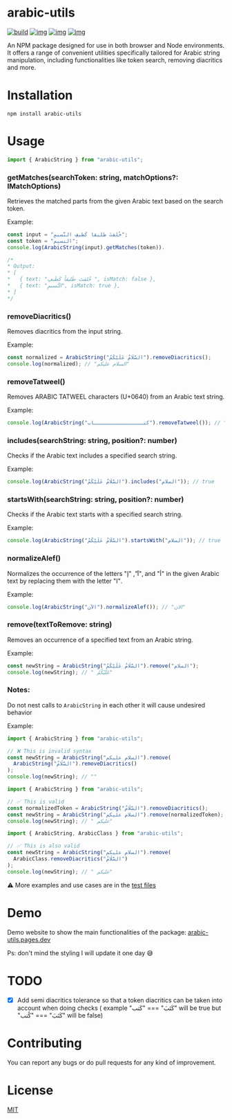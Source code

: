 # arabic-utils

[![build](https://github.com/justgo97/arabic-utils/actions/workflows/release_package.yml/badge.svg)](https://github.com/justgo97/arabic-utils/actions) [![img](https://img.shields.io/npm/v/arabic-utils.svg)](https://www.npmjs.com/package/arabic-utils) [![img](https://img.shields.io/npm/dt/arabic-utils.svg)](https://www.npmjs.com/package/arabic-utils) [![img](https://img.shields.io/npm/l/arabic-utils.svg)](https://github.com/justgo97/arabic-utils/blob/main/LICENSE)

An NPM package designed for use in both browser and Node environments. It offers a range of convenient utilities specifically tailored for Arabic string manipulation, including functionalities like token search, removing diacritics and more.

# Installation

`npm install arabic-utils`

# Usage

```javascript
import { ArabicString } from "arabic-utils";
```

### getMatches(searchToken: string, matchOptions?: IMatchOptions)

Retrieves the matched parts from the given Arabic text based on the search token.

Example:

```javascript
const input = "خُلقتَ طَليقاً كَطَيفِ النَّسيمِ";
const token = "النسيم";
console.log(ArabicString(input).getMatches(token)).

/*
* Output:
* [
*   { text: "خُلقتَ طَليقاً كَطَيفِ ", isMatch: false },
*   { text: "النَّسيمِ", isMatch: true },
* ]
*/
```

### removeDiacritics()

Removes diacritics from the input string.

Example:

```javascript
const normalized = ArabicString("السَّلَامُ عَلَيْكُمُ").removeDiacritics();
console.log(normalized); // "السلام عليكم"
```

### removeTatweel()

Removes ARABIC TATWEEL characters (U+0640) from an Arabic text string.

Example:

```javascript
console.log(ArabicString("كتــــــــــــــــاب").removeTatweel()); // "كتاب"
```

### includes(searchString: string, position?: number)

Checks if the Arabic text includes a specified search string.

Example:

```javascript
console.log(ArabicString("السَّلَامُ عَلَيْكُمُ").includes("السلام")); // true
```

### startsWith(searchString: string, position?: number)

Checks if the Arabic text starts with a specified search string.

Example:

```javascript
console.log(ArabicString("السَّلَامُ عَلَيْكُمُ").startsWith("السلام")); // true
```

### normalizeAlef()

Normalizes the occurrence of the letters "آ", "إ", and "أ" in the given Arabic text by replacing them with the letter "ا".

Example:

```javascript
console.log(ArabicString("الآن").normalizeAlef()); // "الان"
```

### remove(textToRemove: string)

Removes an occurrence of a specified text from an Arabic string.

Example:

```javascript
const newString = ArabicString("السَّلَامُ عَلَيْكُمُ").remove("السلام");
console.log(newString); // " عَلَيْكُمُ"
```

### Notes:

Do not nest calls to `ArabicString` in each other it will cause undesired behavior

Example:

```javascript
import { ArabicString } from "arabic-utils";

// ❌ This is invalid syntax
const newString = ArabicString("السلام عليكم").remove(
  ArabicString("السَّلَامُ").removeDiacritics()
);
console.log(newString); // ""
```

```javascript
import { ArabicString } from "arabic-utils";

// ✅ This is valid
const normalizedToken = ArabicString("السَّلَامُ").removeDiacritics();
const newString = ArabicString("السلام عليكم").remove(normalizedToken);
console.log(newString); // " عليكم"
```

```javascript
import { ArabicString, ArabicClass } from "arabic-utils";

// ✅ This is also valid
const newString = ArabicString("السلام عليكم").remove(
  ArabicClass.removeDiacritics("السَّلَامُ")
);
console.log(newString); // " عليكم"
```

⚠️ More examples and use cases are in the [test files](/test/)

# Demo

Demo website to show the main functionalities of the package: [arabic-utils.pages.dev](https://arabic-utils.pages.dev/)

Ps: don't mind the styling I will update it one day 😅

# TODO

- [x] Add semi diacritics tolerance so that a token diacritics can be taken into account when doing checks ( example "كَتَبَ" === "كَتب" will be true but "كَتَبَ" === "كُتب" will be false)

# Contributing

You can report any bugs or do pull requests for any kind of improvement.

# License

[MIT](LICENSE)
